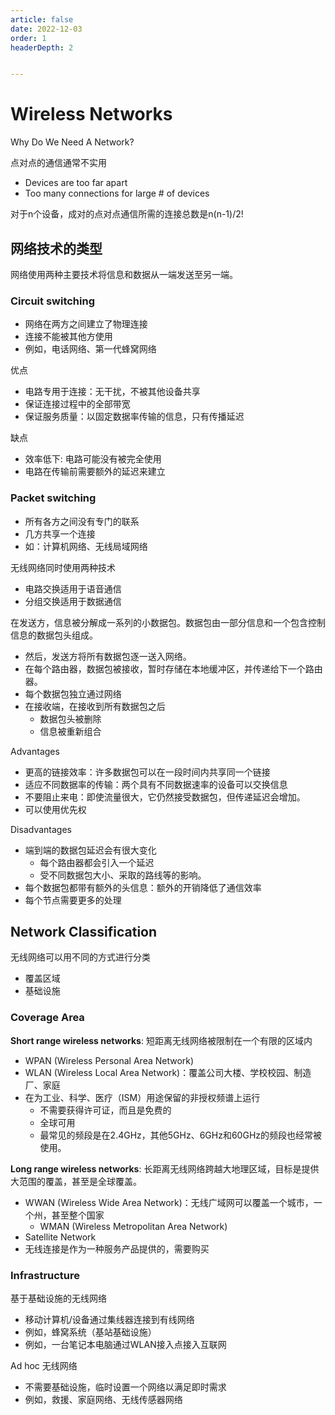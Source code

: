 ```yaml
---
article: false
date: 2022-12-03
order: 1
headerDepth: 2


---
```


# Wireless Networks

Why Do We Need A Network?

点对点的通信通常不实用

- Devices are too far apart
- Too many connections for large # of devices

对于n个设备，成对的点对点通信所需的连接总数是n(n-1)/2!

## 网络技术的类型

网络使用两种主要技术将信息和数据从一端发送至另一端。

### Circuit switching

- 网络在两方之间建立了物理连接
- 连接不能被其他方使用
- 例如，电话网络、第一代蜂窝网络

优点

- 电路专用于连接：无干扰，不被其他设备共享
- 保证连接过程中的全部带宽
- 保证服务质量：以固定数据率传输的信息，只有传播延迟

缺点

- 效率低下: 电路可能没有被完全使用
- 电路在传输前需要额外的延迟来建立

### Packet switching

- 所有各方之间没有专门的联系
- 几方共享一个连接
- 如：计算机网络、无线局域网络

无线网络同时使用两种技术

- 电路交换适用于语音通信
- 分组交换适用于数据通信

在发送方，信息被分解成一系列的小数据包。数据包由一部分信息和一个包含控制信息的数据包头组成。

- 然后，发送方将所有数据包逐一送入网络。
- 在每个路由器，数据包被接收，暂时存储在本地缓冲区，并传递给下一个路由器。
- 每个数据包独立通过网络
- 在接收端，在接收到所有数据包之后
  - 数据包头被删除
  - 信息被重新组合

Advantages

- 更高的链接效率：许多数据包可以在一段时间内共享同一个链接
- 适应不同数据率的传输：两个具有不同数据速率的设备可以交换信息
- 不要阻止来电：即使流量很大，它仍然接受数据包，但传递延迟会增加。
- 可以使用优先权

Disadvantages

- 端到端的数据包延迟会有很大变化
  - 每个路由器都会引入一个延迟
  - 受不同数据包大小、采取的路线等的影响。
- 每个数据包都带有额外的头信息：额外的开销降低了通信效率
- 每个节点需要更多的处理

## Network Classification

无线网络可以用不同的方式进行分类

- 覆盖区域
- 基础设施

### Coverage Area

**Short range wireless networks**: 短距离无线网络被限制在一个有限的区域内

- WPAN (Wireless Personal Area Network)
- WLAN (Wireless Local Area Network)：覆盖公司大楼、学校校园、制造厂、家庭
- 在为工业、科学、医疗（ISM）用途保留的非授权频谱上运行
  - 不需要获得许可证，而且是免费的
  - 全球可用
  - 最常见的频段是在2.4GHz，其他5GHz、6GHz和60GHz的频段也经常被使用。

**Long range wireless networks**: 长距离无线网络跨越大地理区域，目标是提供大范围的覆盖，甚至是全球覆盖。

- WWAN (Wireless Wide Area Network)：无线广域网可以覆盖一个城市，一个州，甚至整个国家
  - WMAN (Wireless Metropolitan Area Network)
- Satellite Network
- 无线连接是作为一种服务产品提供的，需要购买

### Infrastructure

基于基础设施的无线网络

- 移动计算机/设备通过集线器连接到有线网络
- 例如，蜂窝系统（基站基础设施）
- 例如，一台笔记本电脑通过WLAN接入点接入互联网

Ad hoc 无线网络

- 不需要基础设施，临时设置一个网络以满足即时需求
- 例如，救援、家庭网络、无线传感器网络












